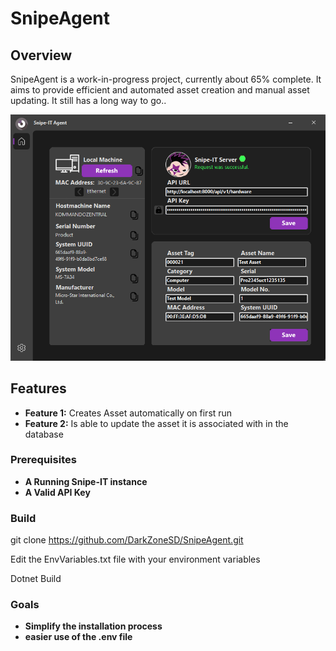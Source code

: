 # SnipeAgent

## Overview

SnipeAgent is a work-in-progress project, currently about 65% complete. It aims to provide efficient and automated asset creation and manual asset updating. It still has a long way to go..

![Agent Working](github/res/Agent-Working.png)

## Features

- **Feature 1:** Creates Asset automatically on first run
- **Feature 2:** Is able to update the asset it is associated with in the database

### Prerequisites

-  **A Running Snipe-IT instance**
- **A Valid API Key**

### Build

git clone https://github.com/DarkZoneSD/SnipeAgent.git 

Edit the EnvVariables.txt file with your environment variables

Dotnet Build

### Goals

- **Simplify the installation process**
- **easier use of the .env file**